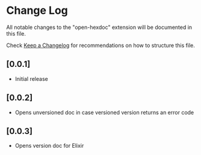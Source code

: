# Change Log

All notable changes to the "open-hexdoc" extension will be documented in this file.

Check [Keep a Changelog](http://keepachangelog.com/) for recommendations on how to structure this file.

## [0.0.1]

- Initial release

## [0.0.2]

- Opens unversioned doc in case versioned version returns an error code

## [0.0.3]

- Opens version doc for Elixir
